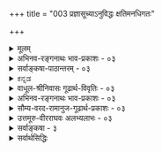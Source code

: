 +++
title = "003 प्रज्ञासूच्याऽनुविद्धः क्षतिमनधिगतः"

+++
<details><summary>मूलम्</summary>

प्रज्ञासूच्याऽनुविद्धः क्षतिमनधिगतः कर्कशात्तर्कशाणाच्छुद्धो नानापरीक्षास्वशिथिलविहिते मानसूत्रे निबद्धः ।  
आतन्वानः प्रकाशं बहुमुखमखिलत्रासवैधुर्यधुर्यो धार्यो हेतुर्जयादेः स्वहृदि सहृदयैस्॥ ३ ॥
</details>

<details><summary>अभिनव-रङ्गनाथः भाव-प्रकाशः - ०३</summary>

\*जयादेरित्यनेन न्यायसिद्धाञ्जनन्यायपरिशुद्ध्यपेक्षया तत्वमुक्ताकलापस्य परमतनिराकरणप्राधान्यं बोध्यते ॥ ३ ॥
</details>


<details><summary>सर्वाङ्कषा-पाठान्तरम् - ०३</summary>

उपादेयत्वोपयोगितयैव विषयवैशिष्ट्यम्, प्रयोजनम्‌, नाम्न औचित्यं च प्रदर्शयति - प्रज्ञेत्यादिना । तत्त्वान्येव मुक्ताः, तासां कलापः तत्त्वमुक्ताकलापः । एवं तत्त्वानां मुक्तात्वेन, ग्रन्थस्यास्य तत्त्वमुक्ताकलापत्त्वेन रूपणार्थमुभयानुगतान्‌ धर्मान्‌ श्लेषेण प्रतिपादयति । प्रज्ञासूच्यानुविद्धः = ग्रन्थस्त्वयं प्रज्ञाख्यया सूच्याऽनुविद्धः । एवं कर्कशात्‌ = कठोरात्‌ तर्काख्यशाणात्‌ क्षतिम् = आघातम्‌ अनधिगतः । दुस्तर्कदूर इत्यर्थः | इतररत्नानां शाणाघातः अनिवार्यः । मुक्तानां तु नास्ति शाणाघात इति विशेषः । नानापरीक्षासु शुद्धः = नानाविधतत्त्वविचारेषु नानाविधरत्नपरीक्षासु च शुद्धत्वेन निर्णीतः । अशिथिलं यथा तथा = सुदृढमिति यावत्‌, विहिते मानाख्ये सूत्रे निबद्धः । बहुमुखं प्रकाशम्‌ = अनेकरीत्या तत्त्वानां ज्ञानम्‌, भास्वरतां च आतन्वानः । अखिलाः त्रासादयः = संभावितशङ्कात्वादिग्रन्थदोषाः, रत्नदोषाश्च, तेषां वैधुर्येण = राहित्येन धुर्यः = सर्वश्रेष्ठत्वेन निश्चितः । जयादेः शास्रे लोके च, हेतुः तत्त्वमुक्ताकलापः सहृदयैः = मात्सर्यादिहीनैः हृदि = मनसि, हृदये च धार्यः = धर्तुम् अर्हः । धर्तुमर्हन्ति सन्तः । ग्रन्थस्य मनसि धारणेन प्रमेयशुद्ध्या स्वमतनिष्कर्षः, वादादिकेलिषु जयश्च, मुक्ताहाराणां धारणेन लोके आरोग्यादिप्राप्तिः, सर्वकार्यजयश्च अवश्यं भवेदेव । ग्रन्थान्ते 'स्यादित्थं शिक्षितार्थः' (अद्रव्य. १३९) इत्यादिना एतद्ग्रन्थाध्ययनस्य जयहेतुत्वमुच्यते । 'कर्कशात्तर्कशाणात्‌ क्षतिमनधिगतः' इत्यनेन वेदान्तशास्त्रस्य दुस्तर्कैरनभिभवः उक्तः ॥   
यद्यपि 'आर्ष धर्मोपदेशं च' इत्यादिना हि तर्कानुग्रहः वेदस्याप्यभिहितः । अत एव नयसूत्रात्म- कस्य वेदान्तशास्त्रस्य प्रवृत्तिरुपवर्ण्यते; अथापि दुर्बलप्रकृतिदृष्ट्यैव तर्कानुग्रहः प्रमाणानामपेक्ष्यते । के ते दुर्बलाः? ये बुद्धिं स्वतन्त्रां वर्धयन्ति स्म, त एवाध्यात्मक्षेत्रे दुर्बलाः । किं नाम दौर्बल्यम्‌? स्वोद्देशसाधनासमर्थान्तः करणवत्त्वं दौर्बल्यम्‌ । वृद्धिर्हि सतां स्वत एव ऋजुमार्ग एव गच्छेत्‌ । 'प्रकृतेस्सुकुमारतरं न किञ्चिदस्ति' इति हि वृद्धाः । अत एव चोक्तं शुकेन 'यश्च मूढतमो लोके यश्च बुद्धे: परं गतः । तावुभौ सुखमेधेते क्लिश्यत्यन्तरितो जनः ॥' (भाग. ३-७-१७) इति । बुद्धिरेव खलु व्यक्ता प्रथमा माया । तत्त्वं तु बुद्ध्यतीतम्‌ । 'बुद्धेरात्मा महान्‌ परः । महतः परमव्यक्तमव्यक्तात्पुरुषः परः ॥ (कठ. १-३-१०) इति हि श्रूयते । तावता बुद्धेरगोचर एव तत्त्वमिति न मन्तव्यम्‌, 'दृश्यते. त्वग्रियया बुद्ध्या' (कठ. १-३-१२) इत्यादिश्रुतेः । अत्रापि 'अग्रियया' 'सक्ष्मया' इति विशेषणेऽवधेये । ज्ञानसदृशया बुद्ध्येत्यवगम्यताम्‌ । ननु किमिदमुच्यते; बुद्धिरन्या, ज्ञानमन्यदिति? मा संरंभः । जानामि संरंभकारणम्‌ । एतद्विचारः स्वावसरे विस्तरेण भविष्यति (बुद्धि.४) । एवञ्च येषां बुद्धिः स्वतन्त्रा संवृत्ता, त एव क्लिश्यन्ति । एतेषां कृत एव विचारशास्त्रं प्रवृत्तम्‌ । अत एव 'वेदाख्यशास्त्राविरोधिना तर्केण' इत्यनेन तर्कस्य मर्यादा व्यधायि ॥   
ननु भोः! किमुच्यते, वेदाख्यशास्त्राविरोधिना तर्केणेति? तर्कानुगृहीतो हि वेदोऽपि प्रमाणमित्युच्यते भवतो विचारशास्त्रे । 'आर्षं धर्मोपदेशं च वेदशास्त्राविरोधिना । यस्तर्केणानुसन्धत्ते स धर्मं वेद नेतरः ॥' (मनु. १-२-१०६) इति हि भवद्गुरोर्वचनम्‌ । वेदशास्राविरोधिना = वेदाख्यशास्त्राविरोधिना । 'वेदाच्छास्त्रं परं नास्ति' इति हि भगवतो बादरायणस्य(व्यासस्य)वचः । एवञ्च 'वेदाविरोधिना तर्केण' इत्युक्तौ हि, वेदाविरोधी तर्कः प्रमाणम्‌, तर्कानुगुणो वेदश्च प्रमाणमित्यन्योन्याश्रयो दुष्परिहर इति चेत्‌, कुशलमतिस्त्वम- भिनन्द्योऽसि । अत एवोक्तमस्माभिरुपक्रम एव - 'दुर्बलमतीनामेव तर्कापेक्षा' इति । ये तु सहजऋजुमतयः, तेषां बुद्धिर्न तर्कसहकारमीक्षते, स्वत एवार्थस्पर्शिनी तेषां बुद्धिः । तादृशा ऋषयः वेदार्थं स्वयं बुद्ध्वा, तदनुगुणं तर्कं प्रदर्शयन्ति दुर्बलबुद्धीनाम्‌ = मन्दमतीनां बुद्धिदार्ढ्याय ॥   
ननु 'श्रोतव्यो मन्तव्यः' (बु. ४-४-५, ६-५-६) इति श्रुतिरेव युक्तिभिः प्रतिष्ठापनरूपस्य मननस्य कर्तव्यत्वं वदति । त्वया तु मन्दमतीनामेव युक्त्यन्वेषणमपेक्षितमित्युच्यते? कोऽयमाक्षेपः? किं श्रुतिस्सर्वज्ञान्‌ ब्रह्मर्षीन्‌ प्रति कथयति श्रवणमननादिकम्‌? वेदद्रष्टारः किल ब्रह्मर्षयः सनकादिवत्स्वयं प्राप्ततत्त्वज्ञानविज्ञानसंपदः लोकहिताय वेदाविर्भावस्थानान्यभूवन्‌ । किं तेषामपि प्रत्यक्षीकृतसकलतत्त्वानां तर्कापेक्षां मन्यते भवान्‌? अतो विप्रतीपंगतमतीनां कृत एव तत्सर्वमुपदिश्यत इति सम्यगेवोक्तम्‌ । अपि च वेदाख्यं शास्त्रमित्यर्थस्य कोऽर्थः? कः प्रश्नः? 'प्रवृत्तिर्वा निवृत्तिर्वा नित्येन कृतकेन वा । पुंसां येनोपदिश्येत तच्छास्त्रमभिधीयते ॥' (श्लो.वा.) इत्युक्तमेव महामेधविना कुमारिल भट्टेन । हन्त! विचारेऽपि, स्वतन्त्रां बुद्धिं न जहासि किल त्वम्‌! वेदान्तशास्रमिदम्‌ । नात्र प्रवृत्तिनिवृत्त्योः प्रसक्तिर्लेशतोऽपि । तत्तु लक्षणं कर्मपरभोगे । ब्रह्मभागे वा शास्त्रपदार्थो विपरिवर्तेत किम्‌? पश्यतु भवान्‌ । शासुधातुरेव शासनार्थकः । शासनं च 'कुरु' अथवा 'मा कुरु' इत्यन्यतररूपम्‌ । अतस्सुष्टूच्यते मेधाविना 'प्रवृत्तिर्वा' इत्यादि । कृपकृर्मोऽसि त्वम्‌ । शासनं नाम किम्‌? उक्तं किल 'कुरु, मा कुरु' इत्यन्यतररूपमिति । अयि भोः! अयं शासनस्य प्रकारः । शासनस्य स्वरूपमुच्यताम्‌ । वयमेव वा वदामः । अनतिक्रमणीयं शासनं शास्त्रमुच्यते । यथा राज्ञो विधिर्वा निषेधो वा । उभयमपि राज्ञोऽनतिक्रमणीयमेव । अन्ततः राज्ञा व्यवस्थापिता नियमाः शासनमित्युच्यन्ते । प्रकृते सृष्ट्यधीशेन क्लृप्ता एव नियमाः शास्त्रम्‌ । तत्परा वेदाः परमं शास्त्रम्‌ । तत्‌ स्वतो जानन्ति महात्मानः । तादृशसृष्टिनियमानुगुणास्तर्का एव सत्तर्काः, विपरीतास्तु दुस्तर्काः । अतश्च अर्थानुगुणस्तर्कः प्रमाणानुग्राहकः, अर्थाननुगुणः बुद्ध्या कल्पितस्तु न तथेति रहस्यम्‌ । वेदो हि ज्ञानरशिः, तत्प्रतिपादकः शब्दश्च । ज्ञानमेवार्थजन्यम्‌, अतस्तत्र तर्कापेक्षा न भवति, बुद्धिस्तु न नियमेनार्थजन्या, भ्रमादौ व्यभिचारात्‌ । अतो बुद्धिजीविनां सहायार्थं सत्तर्कोऽपेक्ष्यते; न तु ज्ञानिनां कृते । अतोऽत्र कर्कशस्तर्कः - असत्तर्कः केवलबुद्ध्या कल्पितः हैतुकानां तर्कः । अत एव 'हैतुकान्‌ बकवृत्तींश्च वाङ्मात्रेणापि नार्चयेत्‌' इति मनुः । अधिकं तु तत्तदवसरे भविष्यति ॥ ३ ॥
</details>


<details><summary>ಕನ್ನಡ</summary>

(ग्रन्थद वैशिष्ट्य - ग्रन्थद हॆसरिन औचित्य)  
प्रज्ञासूच्याऽनुविद्धः क्षतिमनधिगतः कर्कशात्तर्कशाणात्  
शुद्धो नानापरीक्षास्वशिथिलविहिते मानसूत्रे निबद्धः ।  
आतन्वानः प्रकाशं बहुमुखमखिलत्रासवैधुर्यधुर्यः   
धार्यो हेतुर्जयादेः स्वहृदि सहृदयैस्तत्त्वमुक्ताकलापः ॥ ३ ॥  
    
ई श्लोकदल्लि आचार्यरु तन्न ग्रन्थद हॆसरिन औचित्यवन्नु प्रदर्शिसुत्तारॆ.  
प्रज्ञासूच्या अनुविद्धः - प्रतिभॆ ऎम्ब सूजियिन्द पोणिसल्पट्टिरुव, कर्कशात् तर्कशाणात् क्षतिं अनधिगतः - कठिणवाद तर्कवॆम्ब साणॆकल्लिनिन्द हानियन्नु हॊन्ददिरुव, नानापरीक्षासु शुद्धः - अनेकविध रत्नपरीक्षॆगळल्लि परिशुद्धवॆन्दु तिळिद, अशिथिलविहिते मानसूत्रे निबद्धः - शिथिलवागदन्तॆ हॊन्दिसिद प्रमाणवॆम्ब दारदल्लि चॆन्नागि कट्टल्पट्ट, बहुमुखं प्रकाशं आतन्वानः - अनेक विधवाद हॊळपन्नु चल्लुत्तिरुव - अनेक तत्त्वगळन्नु प्रतिपादिसुत्तिरुव, अखिलत्रासवैधुर्यधुर्यः - त्रासगळॆम्ब रत्नदोषगळु - कुयक्तिगळिन्द गॊन्दलगळु यावुदू इल्लद्दरिन्द श्रेष्ठवाद, जयादेः हेतुः - स्वपक्ष जय मत्तु परपक्ष पराभवगळिगॆ कारणवाद, तत्त्वमुक्ताकलापः - तत्त्वगळॆम्ब मुत्तुगळ सरदन्तिरुव ई ग्रन्थवु, सहृदयैः स्वहृदि धार्यः - निर्मत्सर विद्वांसरिन्द तन्तम्म हृदयदल्लि धरिसतक्कद्दागिदॆ.  
    
ऒन्दॊन्दु श्लोकवू ऒन्दॊन्दु मुत्तादरॆ ऒन्दॊन्दु सरवू ऒन्दु मालॆयागुत्तदॆ. ई कारणदिन्दले ई ग्रन्थद परिच्छेदगळिगॆ 'सर' ऎम्ब हॆसरन्नु इडलागिदॆ. हीगॆ ऐदु सरगळु सेरि मुत्तिन राशिये आगुत्तदॆ. आद्दरिन्द ई ग्रन्थद हॆसरु 'तत्त्वमुक्ताकलाप'. मुत्तुगळन्नु हीगॆ ऒट्टागि धरिसुवुदे पद्धति. ऒळ्ळॆय मुत्तिन हारद धारणॆयिन्द अनेक विध अनिष्टपरिहारवागि इष्टप्राप्तियागुवुदरिन्द 'जयादेर्हेतुः' ऎन्दु हेळिदॆ. ॥३॥
</details>


<details><summary>वाधूल-श्रीनिवासः गूढार्थ-विवृतिः - ०३</summary>

लक्ष्मीनाथमुखान् नत्वा गुरून् समरपुङ्गवम् ।  
सर्वार्थसिद्धिगूढार्थविवृतिः क्रियते मया ॥  
वेदान्ताचार्यापरनामधेयः श्रीमद्वेङ्कटनाथार्यो मुमुक्षुजनतत्त्वावबोधार्थं तत्त्वमुक्ताकलापाख्यग्रन्थेन तत्त्वानि परीक्ष्य तत्त्वमुक्ताकलापं स्वयमेव विवरीतुकामः प्रारिप्सिताविघ्नपरिसमाप्तिकामः स्वगुरुपरम्पराप्रधानयतीन्द्रस्तुत्यात्मकं मङ्गलमारचयति - जयतीत्यादिना ।  
चिकीर्षितस्य प्रेक्षावदुपादेयत्वज्ञापनार्थं प्रयोजनं दर्शयति - ताराकल्प इति । तारः - स्फुरन् आकल्पः - भूषणमित्यर्थः । स्फुरत्तया दुष्प्रापतया च नक्षत्रतुल्य इति वाऽर्थः । दूराद्वृत्तिरस्य (भूषणादेः) देशविप्रकर्षः; ग्रन्थस्य गूढार्थत्वम् । अस्माभिरेवेति । अनेन मूलग्रन्थाविवक्षितार्थप्रतिपादनशङ्कानिरासः ॥  
प्रतितन्त्रविशेषाः - भगवतो लक्ष्मीनित्ययोगः, विधिशिवादिकारणत्वम्, तुलसीसम्बन्धः, शुद्धसत्त्वमयविग्रहयोगश्च ॥ ३ ॥
</details>


<details><summary>अभिनव-रङ्गनाथः भाव-प्रकाशः - ०३</summary>

\*जयादेरित्यनेन न्यायसिद्धाञ्जनन्यायपरिशुद्ध्यपेक्षया तत्वमुक्ताकलापस्य परमतनिराकरणप्राधान्यं बोध्यते ॥ ३ ॥
</details>



<details><summary>सौम्य-वरद-रामानुज-गूढार्थ-प्रकाशः - ०३</summary>

ज्ञातस्येति । न ज्ञानमात्रवाची प्रज्ञाशब्दः, अपितु तद्विशेषवाची, अन्यथा अतिशयानुक्तेरिति । तर्कादिभेदादिति 1 तर्कमीमांसाशब्दच्छन्दोविचितिभेदादित्यर्थः । प्रमाणदार्ढ्ययोर (पुरुष?) तन्त्रत्वात् 'अशिथिलविहिते मानसूत्रे' इत्ययुक्तमित्यत आह - तस्येति । विशेषतो धीस्थत्वमिति । आगमगम्याः प्रकृत्यादयः, अनुमानगम्या इन्द्रियप्राप्त्यादयः, प्रत्यक्षगम्याः वियदादयः इत्यादिरूपेण विशेषतो धीस्थत्वमित्यर्थः ॥ ॥ ३ ॥
</details>


<details><summary>उत्तमूरु-वीरराघवः अलभ्यलाभः - ०३</summary>

तत्त्वान्येव मुक्ताः तत्कृतो भूषणं कलापः । तव मुक्तासाम्यप्रयोजकाकारान् दर्शयति - प्रज्ञेति । नानापरीक्षा - तत्तद्वादिभिस्सह चर्चावसरेषु स्वयं शोधनेषु च । अशिथिलविहितत्वं सूत्रस्य दृढतया निर्मितत्वम् । निबद्ध इति । प्रोताः ततश्चलनाभावाय पार्श्वयोः कृतग्रन्थयश्च भवन्ति मुक्ताः । वैधुर्यधुर्यः त्रासाभावं पूर्णतया वहन् इत्यर्थः । स्वरूपातिशयादिति । पूर्वश्लोके प्रबन्धृप्रभावप्रयुक्तोऽतिशयो दर्शितः, अत्र तु प्रबन्धस्वरूपेऽतिशय इति भेदः । प्रत्येकद्वारा एकैकमुक्ताद्वारा । क्वचित् - आभरणपक्षे । अन्यत्र प्रबन्धपक्षे । सारासारेत्यादि उभयसाधारणम् ॥ (३) ॥
</details>

<details><summary>सर्वाङ्कषा - ३</summary>

उपादेयत्वोपयोगितयैव विषयवैशिष्ट्यम्, प्रयोजनम्, नाम्न औचित्यं च प्रदर्शयति – प्रज्ञेत्यादिना । तत्त्वान्येव मुक्ताः, तासां कलापः । एवं तत्त्वानां मुक्तात्वेन, ग्रन्थस्यास्य तत्त्वमुक्त्ताक - लापत्त्वेन रूपणार्थमुभयानुगतान् धर्मान् श्लेषेण प्रतिपादयति । **प्रज्ञासूच्यानुविद्धः** = ग्रन्थस्त्वयं प्रज्ञाख्यया सूच्याऽनुविद्धः । एवं **कर्कशात्** = कठोरात् तर्काख्यशाणात् **क्षति** = आघातम् अनधिगतः । दुस्तर्कदूर इत्यर्थः। इतररत्नानां शाणाघातः अनिवार्यः । मुक्तानां तु नास्ति शाणाघात इति विशेषः । नानापरीक्षासु **शुद्धः** = नानाविधतत्त्वविचारेषु नानाविधरत्नपरीक्षासु च शुद्धत्वेन निर्णीतः । अशिथिलं यथा **तथा=** = सुदृढमिति यावत्, विहिते मानाख्ये सूत्रे निबद्धः । बहुमुखं **प्रकाशम्** = अनेकरीत्या तत्त्वानां ज्ञानम्, भास्वरतां च आतन्वानः । अखिलाः **त्रासादयः** = संभावितशङ्कात्वादिग्रन्थदोषाः, रत्नदोषाश्च, तेषां **वैधुर्येण** = राहित्येन **धुर्यः** = सर्वश्रेष्ठत्वेन निश्चितः । जयादेः शास्त्रे लोके च हेतुः **सहृदयैः** = मात्सर्यादिहीनैः **हृदि** = मनसि, हृदये च **धार्यः** = धर्तुं अर्हः । धर्तुमर्हन्ति सन्तः । ग्रन्थस्य मनसि धारणेन प्रमेयशुद्धया स्वमतनिष्कर्षः, वादादिकेलिषु जयश्च, मुक्ताहाराणां धारणेन लोके आरोग्यादिप्राप्तिः, सर्वकार्यजयश्च अवश्यं भवेदेव । ग्रन्थान्ते 'स्यादित्थं शिक्षितार्थः ' ( अद्रव्य. 139 ) इत्यादिना एतद्ग्रन्थाध्ययनस्य जयहेतुत्वमुच्यते । 'कर्कशात्तर्कशाणात् क्षतिमनधिगतः' इत्यनेन वेदान्तशास्त्रस्य दुस्तर्कैरनभिभवः उक्तः ॥ 

[[5]]



यद्यपि 'आर्ष धर्मोपदेशं च' इत्यादिना हि तर्कानुग्रहः वेदस्याप्यभिहितः । अत एव नयसूत्रात्मकस्य वेदान्तशास्त्रस्य प्रवृत्तिरुपवर्ण्यते; अथापि दुर्बलप्रकृतिदृष्ट्यैव तर्कानुग्रहः प्रमाणानामपेक्ष्यते । के ते दुर्बलाः ? ये बुद्धिं स्वतन्त्रां वर्धयन्ति स्म, त एवाध्यात्मक्षेत्रे दुर्बलाः । किं नाम दौर्बल्यम् ? स्वोदेशसाधनासमर्थान्तःकरणवत्त्वं दौर्बल्यम् । बुद्धिर्हि सतां स्वत एव ऋजुमार्ग एव गच्छेत् । 'प्रकृतेस्सुकुमारतरं न किञ्चिदस्ति' इति हि वृद्धाः । अत एव चोक्तं शुकेन 'यक्ष मूढतमो लोके यश्च बुद्धेः परं गतः । तावुभौ सुखमेधेते किश्यत्यन्तरितो जनः ॥' (भाग 3-7-17) इति । बुद्धिरेव खलु व्यक्ता प्रथमा माया । तत्त्वं तु बुद्ध्यतीतम् । 'बुद्धेरात्मा महान् परः । महतः परमव्यक्तमव्यक्तात्पुरुषः परः ॥' (कठ. 1-3-10) इति हि श्रूयते । तावता बुद्धेरगोचर एव तत्त्वमिति न मन्तव्यम्, 'दृश्यते त्वग्रियया बुद्ध्या ' ( कठ. 1-3-12) इत्यादिश्रुतेः । अत्रापि ‘अग्रियया' 'सूक्ष्मया' इति विशेषणेऽवधेये । ज्ञानसदृशया बुद्ध्येत्यवगम्यताम् । ननु किमिदमुच्यते; बुद्धिरन्या, ज्ञानमन्यदिति ? मा संरंभः । जानामि संरंभकारणम् । एतद्विचारः स्वावसरे विस्तरेण भविष्यति (बुद्धि. 4) । एवञ्च येषां बुद्धिः स्वतन्त्रा संवृत्ता त एव क्लिश्यन्ति । एतेषां कृत एव विचारशास्त्रं प्रवृत्तम् । अत एव 'वेदाख्यशास्त्राविरोधिना तर्केण' इत्यनेन तर्कस्य मर्यादा व्यधायि ॥ 

I 

ननु भोः ! किमुच्यते, वेदाख्यशास्त्राविरोधिना तर्केणेति ? तर्कानुगृहीतो हि वेदोऽपि प्रमाणमित्युच्यते भवतो विचारशास्त्रे । 'आर्षं धर्मोपदेशं च वेदशास्त्राविरोधिना । यस्तर्केणानुसन्धत्ते स धर्मं वेद नेतरः ॥' (मनु. 1-2-106) इति हि भवद्गुरोर्वचनम् । **वेदशास्त्राविरोधिना** = वेदाख्यशास्त्राविरोधिना । ' वेदाच्छास्त्रं परं नास्ति' इति हि भगवतो बादरायणस्य (व्यासस्य ) वचः । एवञ्च 'वेदाविरोधिना तर्केण' इत्युक्तौ हि, वेदाविरोधी तर्कः प्रमाणम्, तर्कानुगुणो वेदश्च प्रमाणमित्यन्योन्याश्रयो दुष्परिहर इति चेत्, कुशलमतिस्त्वमभिनन्द्योऽसि । अत एवोक्तमस्माभिरुपक्रम एव - 'दुर्बलमतीनामेव तर्कापेक्षा' इति । ये तु सहजऋजुमतयः, तेषां बुद्धिर्न तर्कसहकारमीक्षते, स्वत एवार्थस्पर्शिनी तेषां बुद्धिः । तादृशा ऋषयः वेदार्थं स्वयं बुद्धा, तदनुगुणं तर्क प्रदर्शयन्ति **दुर्बलबुद्धीनाम्** = मन्दमतीनां बुद्धिदाढर्याय ॥ 

[[1]]

ननु 'श्रोतव्यो मन्तव्यः' (बृ.4-4-5, 6-5-6) इति श्रुतिरेव युक्तिभिः प्रतिष्ठापनरूपस्य मननस्य कर्तव्यत्वं वदति । त्वया तु मन्दमतीनामेव युक्त्यन्वेषणमपेक्षितमित्युच्यते ? कोऽयमाक्षेपः ? किं श्रुतिस्सर्वज्ञान् ब्रह्मर्षीन् प्रति कथयति श्रवणमननादिकम् ? वेदद्रष्टारः किल ब्रह्मर्षयः सनकादिवत्स्वयंप्राप्ततत्त्वज्ञानविज्ञानसंपदः लोकहिताय वेदाविर्भावस्थानान्यभूवन् । किं तेषामपि प्रत्यक्षीकृतसकलतत्त्वानां तर्कापेक्षां मन्यते भवान् ? अतो विप्रतीपंगतमतीनां कृत एव तत्सर्वमुपदिश्यत इति सम्यगेवोक्तम् । अपि च वेदाख्यं शास्त्रमित्यर्थस्य कोऽर्थः ? कः प्रश्नः ? ' प्रवृत्तिर्वा निवृत्तिर्वा नित्येन कृतकेन वा । पुंसां 

कुमारिल भट्टेर्न येनोपदिश्येत तच्छास्त्रमभिधीयते ॥' (श्लो.वा.) इत्युक्तमेव महामेधाविना । हन्त ! विचारेऽपि छान्दसीं बुद्धि स्वतन्त्रां न जहासि किल त्वम्! वेदान्तशास्त्रमिदम् । नात्र प्रवृत्तिनिवृत्त्योः प्रसक्तिर्लेशतोऽपि । तत्तु लक्षणम् कर्मपरभागे । ब्रह्मभागे वा शास्त्रपदार्थो विपरिवर्तेत किम्? पश्यतु भवान् । शासुधातुरेव शासनार्थकः । शासनं च ‘कुरु’ अथवा ‘मा कुरु’ इत्यन्यतररूपम् । अतस्सुष्ठुच्यते मेधाविना 'प्रवृत्तिर्वा ' इत्यादि । कूपकूर्मोऽसि 

T 



4. 

[[6]]

[ तत्त्वत्रयज्ञानस्वरूपम् ] 

शिष्टा जीवेशतत्त्वप्रमितियुतपरोपासना मुक्तिहेतुः 

शक्यस्तत्तत्प्रकारावगतिविरहिभिर्नैव याथात्म्यबोधः । 

त्वम् । शासनं नाम किम् ? उक्तं किल 'कुरु, मा कुरु' इत्यन्यतररूपमिति । अयि भोः ! अयं शासनस्य प्रकारः । शासनस्य स्वरूपमुच्यताम् । वयमेव वा वदामः । अनतिक्रमणीयं शासनं शास्त्रमुच्यते । यथा राज्ञो विधिर्वा निषेधो वा । उभयमपि राज्ञोऽनतिक्रमणीयमेव । अन्ततः राज्ञा व्यवस्थापिता नियमाः शासनमित्युच्यन्ते । प्रकृते सृष्ट्यधीशेन क्लृप्ता एव नियमाः शास्त्रम् । तत्परा वेदाः परमं शास्त्रम् । तत् स्वतो जानन्ति महात्मानः। तादृशसृष्टिनियमानुगुणास्तर्का एव सत्तर्काः, विपरीतास्तु दुस्तर्काः । अतश्च अर्थानुगुणस्तर्कः प्रमाणानुग्राहकः, अर्थाननुगुणः बुद्ध्या कल्पितस्तु न तथेति रहस्यम् । वेदो हि ज्ञानराशिः, तत्प्रतिपादकः शब्दश्च । ज्ञानमेवार्थजन्यम्, अतस्तत्र तर्कापेक्षा न भवति, बुद्धिस्तु न नियमेनार्थजन्या, भ्रमादौ व्यभिचारात् । अतो बुद्धिजीविनां सहायार्थं सत्तर्कोऽपेक्ष्यते; न तु ज्ञानिनां कृते । अतोऽत्र कर्कशस्तर्कः– असत्तर्कः केवलबुद्ध्या कल्पितः हैतुकानां तर्कः । अत एव ' हैतुकान् बकवृत्तींश्च वाङ्मात्रेणापि नार्चयेत्' इति मनुः । अधिकं तु तत्तदवसरे भविष्यति ॥ ३ ॥
</details>


<details><summary>सर्वार्थसिद्धिः</summary>

प्रबन्धस्य स्वरूपातिशयादपि सुधीभिस्स्वीकार्यत्वमाह - प्रज्ञेति । ज्ञातस्यातिशयाधायिनी धीः प्रज्ञा । कलापस्यानुविद्धत्वादि प्रत्येकद्वारा । तत्त्वानां प्रज्ञया अनुविद्धत्वं सम्यङ्निर्धारितत्वम् । रत्नान्तरेषु शाणक्षतिसंभवो न मुक्तासु । प्रमाणतर्कैर्याथात्म्यान्वेषणं परीक्षा । तन्नानात्वं तर्कादिभेदात् । मुक्तासु स्वानुगुणपरिमाणयुक्तं सूत्रं मानसूत्रम् । अन्यत्र प्रमाणमेव सूत्रं, तस्याशिथिलविहितिः - निर्बाधत्वेन विशेषतो धीस्थत्वम् । प्रकाशम् - आलोकं बोधं च । बहुमुखम् - सर्वतोदिक्कं सर्वविषयं च । त्रासो मणिदोषः प्रतिपक्षाद्भीतिश्च । जयादेरित्यादिशब्देन क्वचिदैश्वर्यादेरन्यत्र तत्त्वनिर्णयस्य च संग्रहः । हृच्छब्दो वक्षश्चित्तं च वदति । सहृदयैः - सारासारविवेचनार्हहृदयवद्भिः । धार्यः - क्वचिदाभरणतयाऽन्यत्राप्रमोषेण ॥३॥
</details>
